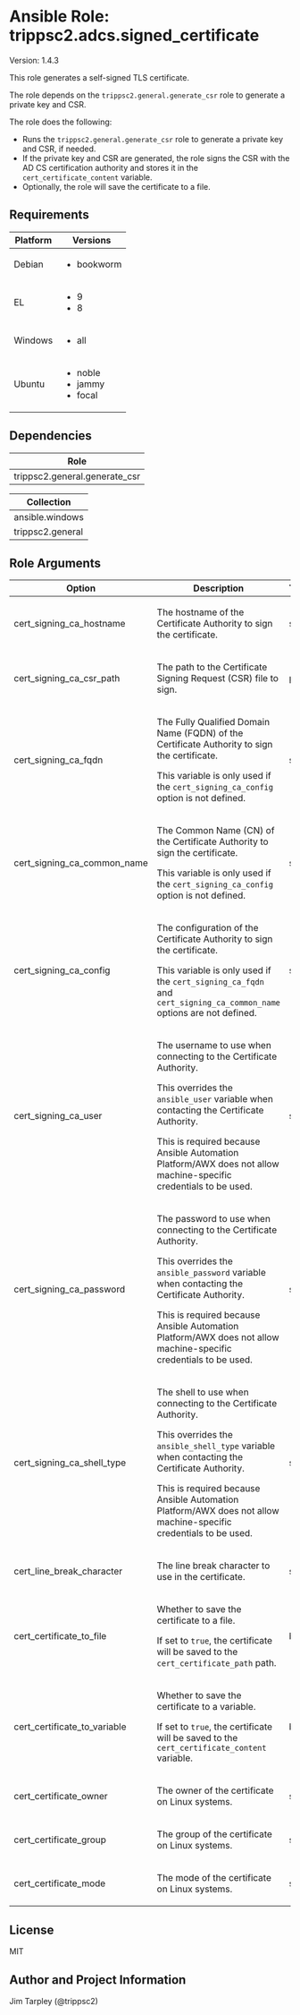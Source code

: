 <!-- BEGIN_ANSIBLE_DOCS -->

# Ansible Role: trippsc2.adcs.signed_certificate
Version: 1.4.3

This role generates a self-signed TLS certificate.

The role depends on the `trippsc2.general.generate_csr` role to generate a private key and CSR.

The role does the following:
  - Runs the `trippsc2.general.generate_csr` role to generate a private key and CSR, if needed.
  - If the private key and CSR are generated, the role signs the CSR with the AD CS certification authority and stores it in the `cert_certificate_content` variable.
  - Optionally, the role will save the certificate to a file.


## Requirements

| Platform | Versions |
| -------- | -------- |
| Debian | <ul><li>bookworm</li></ul> |
| EL | <ul><li>9</li><li>8</li></ul> |
| Windows | <ul><li>all</li></ul> |
| Ubuntu | <ul><li>noble</li><li>jammy</li><li>focal</li></ul> |

## Dependencies
| Role |
| ---- |
| trippsc2.general.generate_csr |

| Collection |
| ---------- |
| ansible.windows |
| trippsc2.general |

## Role Arguments
|Option|Description|Type|Required|Choices|Default|
|---|---|---|---|---|---|
| cert_signing_ca_hostname | <p>The hostname of the Certificate Authority to sign the certificate.</p> | str | yes |  |  |
| cert_signing_ca_csr_path | <p>The path to the Certificate Signing Request (CSR) file to sign.</p> | path | no |  | C:\Windows\temp\{{ inventory_hostname }}.req |
| cert_signing_ca_fqdn | <p>The Fully Qualified Domain Name (FQDN) of the Certificate Authority to sign the certificate.</p><p>This variable is only used if the `cert_signing_ca_config` option is not defined.</p> | str | no |  | {{ hostvars[cert_signing_ca_hostname].ansible_fqdn }} |
| cert_signing_ca_common_name | <p>The Common Name (CN) of the Certificate Authority to sign the certificate.</p><p>This variable is only used if the `cert_signing_ca_config` option is not defined.</p> | str | no |  |  |
| cert_signing_ca_config | <p>The configuration of the Certificate Authority to sign the certificate.</p><p>This variable is only used if the `cert_signing_ca_fqdn` and `cert_signing_ca_common_name` options are not defined.</p> | str | no |  | {{ cert_signing_ca_fqdn }}\{{ cert_signing_ca_common_name }} |
| cert_signing_ca_user | <p>The username to use when connecting to the Certificate Authority.</p><p>This overrides the `ansible_user` variable when contacting the Certificate Authority.</p><p>This is required because Ansible Automation Platform/AWX does not allow machine-specific credentials to be used.</p> | str | yes |  |  |
| cert_signing_ca_password | <p>The password to use when connecting to the Certificate Authority.</p><p>This overrides the `ansible_password` variable when contacting the Certificate Authority.</p><p>This is required because Ansible Automation Platform/AWX does not allow machine-specific credentials to be used.</p> | str | yes |  |  |
| cert_signing_ca_shell_type | <p>The shell to use when connecting to the Certificate Authority.</p><p>This overrides the `ansible_shell_type` variable when contacting the Certificate Authority.</p><p>This is required because Ansible Automation Platform/AWX does not allow machine-specific credentials to be used.</p> | str | yes |  |  |
| cert_line_break_character | <p>The line break character to use in the certificate.</p> | str | no |  | \n |
| cert_certificate_to_file | <p>Whether to save the certificate to a file.</p><p>If set to `true`, the certificate will be saved to the `cert_certificate_path` path.</p> | bool | no |  | True |
| cert_certificate_to_variable | <p>Whether to save the certificate to a variable.</p><p>If set to `true`, the certificate will be saved to the `cert_certificate_content` variable.</p> | bool | no |  | False |
| cert_certificate_owner | <p>The owner of the certificate on Linux systems.</p> | str | no |  | root |
| cert_certificate_group | <p>The group of the certificate on Linux systems.</p> | str | no |  | root |
| cert_certificate_mode | <p>The mode of the certificate on Linux systems.</p> | str | no |  | 0644 |


## License
MIT

## Author and Project Information
Jim Tarpley (@trippsc2)
<!-- END_ANSIBLE_DOCS -->
